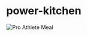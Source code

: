 # power-kitchen

![Pro Athlete Meal](https://user-images.githubusercontent.com/53456120/121731449-55b28e80-cac7-11eb-85c4-a3942effe40d.png)
